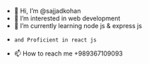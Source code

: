 - 👋 Hi, I’m @sajjadkohan
- 👀 I’m interested in web development
- 🌱 I’m currently learning node js & express js
-     and Proficient in react js
- 📫 How to reach me +989367109093

<!---
sajjadkohan/sajjadkohan is a ✨ special ✨ repository because its `README.md` (this file) appears on your GitHub profile.
You can click the Preview link to take a look at your changes.
--->
